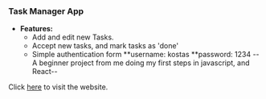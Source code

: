 ### **Task Manager App**

- **Features:**
  - Add and edit new Tasks.
  - Accept new tasks, and mark tasks as 'done'
  - Simple authentication form
    **username: kostas
    **password: 1234
    --A beginner project from me doing my first steps in javascript, and React--

Click [here](https://kostasbzn.github.io/Task_Manager_App_React/) to visit the website.
